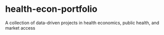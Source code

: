 # health-econ-portfolio
A collection of data-driven projects in health economics, public health, and market access
